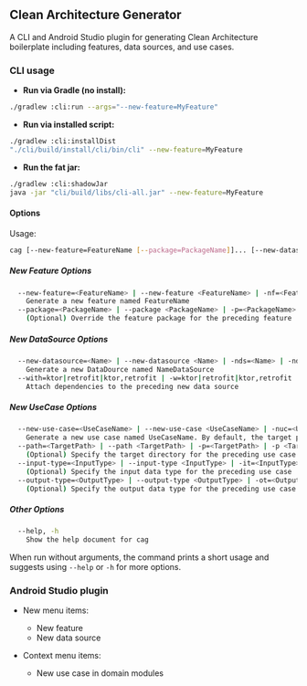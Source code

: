 ## Clean Architecture Generator

A CLI and Android Studio plugin for generating Clean Architecture boilerplate including features, data sources, and use cases.

### CLI usage

- **Run via Gradle (no install):**

```bash
./gradlew :cli:run --args="--new-feature=MyFeature"
```

- **Run via installed script:**

```bash
./gradlew :cli:installDist
"./cli/build/install/cli/bin/cli" --new-feature=MyFeature
```

- **Run the fat jar:**

```bash
./gradlew :cli:shadowJar
java -jar "cli/build/libs/cli-all.jar" --new-feature=MyFeature
```

#### Options

Usage:

```bash
cag [--new-feature=FeatureName [--package=PackageName]]... [--new-datasource=DataSourceName [--with=ktor|retrofit|ktor,retrofit]]... [--new-use-case=UseCaseName [--path=TargetPath]]...
```

##### New Feature Options
```bash
  --new-feature=<FeatureName> | --new-feature <FeatureName> | -nf=<FeatureName> | -nf <FeatureName> | -nf<FeatureName>
    Generate a new feature named FeatureName
  --package=<PackageName> | --package <PackageName> | -p=<PackageName> | -p <PackageName> | -p<PackageName>
    (Optional) Override the feature package for the preceding feature
```

##### New DataSource Options
```bash
  --new-datasource=<Name> | --new-datasource <Name> | -nds=<Name> | -nds <Name> | -nds<Name>
    Generate a new DataDource named NameDataSource
  --with=ktor|retrofit|ktor,retrofit | -w=ktor|retrofit|ktor,retrofit
    Attach dependencies to the preceding new data source
```

##### New UseCase Options
```bash
  --new-use-case=<UseCaseName> | --new-use-case <UseCaseName> | -nuc=<UseCaseName> | -nuc <UseCaseName> | -nuc<UseCaseName>
    Generate a new use case named UseCaseName. By default, the target path is determined by the current location.
  --path=<TargetPath> | --path <TargetPath> | -p=<TargetPath> | -p <TargetPath> | -p<TargetPath>
    (Optional) Specify the target directory for the preceding use case
  --input-type=<InputType> | --input-type <InputType> | -it=<InputType> | -it <InputType> | -it<InputType>
    (Optional) Specify the input data type for the preceding use case
  --output-type=<OutputType> | --output-type <OutputType> | -ot=<OutputType> | -ot <OutputType> | -ot<OutputType>
    (Optional) Specify the output data type for the preceding use case
```

##### Other Options
```bash
  --help, -h
    Show the help document for cag
```

When run without arguments, the command prints a short usage and suggests using `--help` or `-h` for more options.

### Android Studio plugin

- New menu items:
  - New feature
  - New data source

- Context menu items:
  - New use case in domain modules
